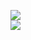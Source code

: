[![](https://img.shields.io/badge/Made%20With-Github%20Spray-lightgrey.svg?style=for-the-badge&logo=github)](https://github.com/Annihil/github-spray#6377)  
[![](https://i.imgur.com/2DrTn0Z.gif)](https://github.com/Annihil/github-spray)